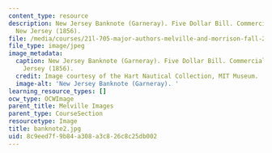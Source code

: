 ```yaml
---
content_type: resource
description: New Jersey Banknote (Garneray). Five Dollar Bill. Commercial Bank of
  New Jersey (1856).
file: /media/courses/21l-705-major-authors-melville-and-morrison-fall-2003/8c9eed7f9b84a308a3c826c8c25db002_banknote2.jpg
file_type: image/jpeg
image_metadata:
  caption: New Jersey Banknote (Garneray). Five Dollar Bill. Commercial Bank of New
    Jersey (1856).
  credit: Image courtesy of the Hart Nautical Collection, MIT Museum.
  image-alt: 'New Jersey Banknote (Garneray). '
learning_resource_types: []
ocw_type: OCWImage
parent_title: Melville Images
parent_type: CourseSection
resourcetype: Image
title: banknote2.jpg
uid: 8c9eed7f-9b84-a308-a3c8-26c8c25db002
---
```

